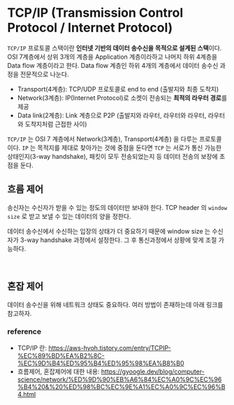 # TCP/IP (Transmission Control Protocol / Internet Protocol)

```TCP/IP``` 프로토콜 스택이란 **인터넷 기반의 데이터 송수신을 목적으로 설계된 스택**이다.
OSI 7계층에서 상위 3개의 계층을 Application 계층이라하고 나머지 하위 4계층을 Data flow 계층이라고 한다. Data flow 계층인 하위 4개의 계층에서 데이터 송수신 과정을 전문적으로 나눈다.

- Transport(4계층): TCP/UDP 프로토콜로 end to end (출발지와 최종 도착지)
- Network(3계층): IP(Internet Protocol)로 소켓이 전송되는 **최적의 라우터 경로**를 제공
- Data link(2계층): Link 계층으로 P2P (출발지와 라우터, 라우터와 라우터, 라우터와 도착지처럼 근접한 사이)

```TCP/IP``` 는 OSI 7 계층에서 Network(3계층), Transport(4계층) 을 다루는 프로토콜이다. ```IP``` 는 목적지를 제대로 찾아가는 것에 중점을 둔다면 ```TCP``` 는 서로가 통신 가능한 상태인지(3-way handshake), 패킷이 모두 전송되었는지 등 데이터 전송의 보장에 초점을 둔다.

## 흐름 제어

송신자는 수신자가 받을 수 있는 정도의 데이터만 보내야 한다. TCP header 의 ```window size``` 로 받고 보낼 수 있는 데이터의 양을 정한다.

데이터 송수신에서 수신하는 입장의 상태가 더 중요하기 때문에 window size 는 수신자가 3-way handshake 과정에서 설정한다. 그 후 통신과정에서 상황에 맞게 조절 가능하다.

<br>

## 혼잡 제어

데이터 송수신을 위해 네트워크 상태도 중요하다. 여러 방법이 존재하는데 아래 링크를 참고하자.

### reference

- TCP/IP 란: https://aws-hyoh.tistory.com/entry/TCPIP-%EC%89%BD%EA%B2%8C-%EC%9D%B4%ED%95%B4%ED%95%98%EA%B8%B0
- 흐름제어, 혼잡제어에 대한 내용: https://gyoogle.dev/blog/computer-science/network/%ED%9D%90%EB%A6%84%EC%A0%9C%EC%96%B4%20&%20%ED%98%BC%EC%9E%A1%EC%A0%9C%EC%96%B4.html
